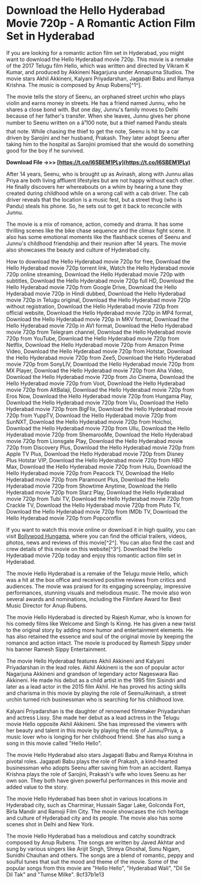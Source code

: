 
 
# Download the Hello Hyderabad Movie 720p - A Romantic Action Film Set in Hyderabad
 
If you are looking for a romantic action film set in Hyderabad, you might want to download the Hello Hyderabad movie 720p. This movie is a remake of the 2017 Telugu film Hello, which was written and directed by Vikram K Kumar, and produced by Akkineni Nagarjuna under Annapurna Studios. The movie stars Akhil Akkineni, Kalyani Priyadarshan, Jagapati Babu and Ramya Krishna. The music is composed by Anup Rubens[^1^].
 
The movie tells the story of Seenu, an orphaned street urchin who plays violin and earns money in streets. He has a friend named Junnu, who he shares a close bond with. But one day, Junnu's family moves to Delhi because of her father's transfer. When she leaves, Junnu gives her phone number to Seenu written on a â¹100 note, but a thief named Pandu steals that note. While chasing the thief to get the note, Seenu is hit by a car driven by Sarojini and her husband, Prakash. They later adopt Seenu after taking him to the hospital as Sarojini promised that she would do something good for the boy if he survived.
 
**Download File ->>> [https://t.co/I6SBEM1PLy](https://t.co/I6SBEM1PLy)**


 
After 14 years, Seenu, who is brought up as Avinash, along with Junnu alias Priya are both living affluent lifestyles but are not happy without each other. He finally discovers her whereabouts on a whim by hearing a tune they created during childhood while on a wrong call with a cab driver. The cab driver reveals that the location is a music fest, but a street thug (who is Pandu) steals his phone. So, he sets out to get it back to reconcile with Junnu.
 
The movie is a mix of romance, action, comedy and drama. It has some thrilling scenes like the bike chase sequence and the climax fight scene. It also has some emotional moments like the flashback scenes of Seenu and Junnu's childhood friendship and their reunion after 14 years. The movie also showcases the beauty and culture of Hyderabad city.
 
How to download the Hello Hyderabad movie 720p for free,  Download the Hello Hyderabad movie 720p torrent link,  Watch the Hello Hyderabad movie 720p online streaming,  Download the Hello Hyderabad movie 720p with subtitles,  Download the Hello Hyderabad movie 720p full HD,  Download the Hello Hyderabad movie 720p from Google Drive,  Download the Hello Hyderabad movie 720p in Hindi dubbed,  Download the Hello Hyderabad movie 720p in Telugu original,  Download the Hello Hyderabad movie 720p without registration,  Download the Hello Hyderabad movie 720p from official website,  Download the Hello Hyderabad movie 720p in MP4 format,  Download the Hello Hyderabad movie 720p in MKV format,  Download the Hello Hyderabad movie 720p in AVI format,  Download the Hello Hyderabad movie 720p from Telegram channel,  Download the Hello Hyderabad movie 720p from YouTube,  Download the Hello Hyderabad movie 720p from Netflix,  Download the Hello Hyderabad movie 720p from Amazon Prime Video,  Download the Hello Hyderabad movie 720p from Hotstar,  Download the Hello Hyderabad movie 720p from Zee5,  Download the Hello Hyderabad movie 720p from SonyLIV,  Download the Hello Hyderabad movie 720p from MX Player,  Download the Hello Hyderabad movie 720p from Aha Video,  Download the Hello Hyderabad movie 720p from Jio Cinema,  Download the Hello Hyderabad movie 720p from Voot,  Download the Hello Hyderabad movie 720p from AltBalaji,  Download the Hello Hyderabad movie 720p from Eros Now,  Download the Hello Hyderabad movie 720p from Hungama Play,  Download the Hello Hyderabad movie 720p from Viu,  Download the Hello Hyderabad movie 720p from BigFlix,  Download the Hello Hyderabad movie 720p from YuppTV,  Download the Hello Hyderabad movie 720p from SunNXT,  Download the Hello Hyderabad movie 720p from Hoichoi,  Download the Hello Hyderabad movie 720p from Ullu,  Download the Hello Hyderabad movie 720p from ShemarooMe,  Download the Hello Hyderabad movie 720p from Lionsgate Play,  Download the Hello Hyderabad movie 720p from Discovery Plus,  Download the Hello Hyderabad movie 720p from Apple TV Plus,  Download the Hello Hyderabad movie 720p from Disney Plus Hotstar VIP,  Download the Hello Hyderabad movie 720p from HBO Max,  Download the Hello Hyderabad movie 720p from Hulu,  Download the Hello Hyderabad movie 720p from Peacock TV,  Download the Hello Hyderabad movie 720p from Paramount Plus,  Download the Hello Hyderabad movie 720p from Showtime Anytime,  Download the Hello Hyderabad movie 720p from Starz Play,  Download the Hello Hyderabad movie 720p from Tubi TV,  Download the Hello Hyderabad movie 720p from Crackle TV,  Download the Hello Hyderabad movie 720p from Pluto TV,  Download the Hello Hyderabad movie 720p from IMDb TV,  Download the Hello Hyderabad movie 720p from Popcornflix
 
If you want to watch this movie online or download it in high quality, you can visit [Bollywood Hungama](https://www.bollywoodhungama.com/movie/hello-hyderabad/), where you can find the official trailers, videos, photos, news and reviews of this movie[^2^]. You can also find the cast and crew details of this movie on this website[^3^]. Download the Hello Hyderabad movie 720p today and enjoy this romantic action film set in Hyderabad.
  
The movie Hello Hyderabad is a remake of the Telugu movie Hello, which was a hit at the box office and received positive reviews from critics and audiences. The movie was praised for its engaging screenplay, impressive performances, stunning visuals and melodious music. The movie also won several awards and nominations, including the Filmfare Award for Best Music Director for Anup Rubens.
 
The movie Hello Hyderabad is directed by Rajesh Kumar, who is known for his comedy films like Welcome and Singh Is Kinng. He has given a new twist to the original story by adding more humor and entertainment elements. He has also retained the essence and soul of the original movie by keeping the romance and action intact. The movie is produced by Ramesh Sippy under his banner Ramesh Sippy Entertainment.
 
The movie Hello Hyderabad features Akhil Akkineni and Kalyani Priyadarshan in the lead roles. Akhil Akkineni is the son of popular actor Nagarjuna Akkineni and grandson of legendary actor Nageswara Rao Akkineni. He made his debut as a child artist in the 1995 film Sisindri and later as a lead actor in the 2015 film Akhil. He has proved his acting skills and charisma in this movie by playing the role of Seenu/Avinash, a street urchin turned rich businessman who is searching for his childhood love.
 
Kalyani Priyadarshan is the daughter of renowned filmmaker Priyadarshan and actress Lissy. She made her debut as a lead actress in the Telugu movie Hello opposite Akhil Akkineni. She has impressed the viewers with her beauty and talent in this movie by playing the role of Junnu/Priya, a music lover who is longing for her childhood friend. She has also sung a song in this movie called "Hello Hello".
 
The movie Hello Hyderabad also stars Jagapati Babu and Ramya Krishna in pivotal roles. Jagapati Babu plays the role of Prakash, a kind-hearted businessman who adopts Seenu after saving him from an accident. Ramya Krishna plays the role of Sarojini, Prakash's wife who loves Seenu as her own son. They both have given powerful performances in this movie and added value to the story.
 
The movie Hello Hyderabad has been shot in various locations in Hyderabad city, such as Charminar, Hussain Sagar Lake, Golconda Fort, Birla Mandir and Ramoji Film City. The movie showcases the rich heritage and culture of Hyderabad city and its people. The movie also has some scenes shot in Delhi and New York.
 
The movie Hello Hyderabad has a melodious and catchy soundtrack composed by Anup Rubens. The songs are written by Javed Akhtar and sung by various singers like Arijit Singh, Shreya Ghoshal, Sonu Nigam, Sunidhi Chauhan and others. The songs are a blend of romantic, peppy and soulful tunes that suit the mood and theme of the movie. Some of the popular songs from this movie are "Hello Hello", "Hyderabad Wali", "Dil Se Dil Tak" and "Tumse Milke".
 8cf37b1e13
 
